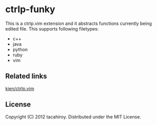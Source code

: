 ctrlp-funky
============

This is a ctrlp.vim extension and it abstracts functions currently being edited file.
This supports following filetypes:
* c++
* java
* python
* ruby
* vim


Related links
--------------

[kien/ctrlp.vim](https://github.com/kien/ctrlp.vim)

License
-------

Copyright (C) 2012 tacahiroy. Distributed under the MIT License.
